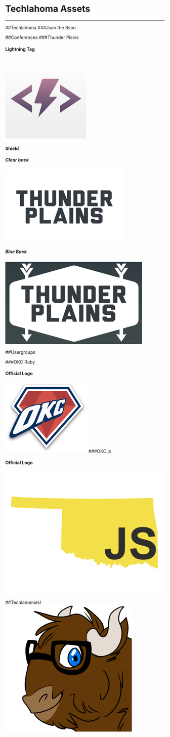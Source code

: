 # Techlahoma Assets
---

##Techlahoma
###Json the Bson


##Conferences
###Thunder Plains
#### Lightning Tag
![Thunder Plox](conferences/tp-bolt.png)
#### Shield
##### Clear back
![Thunder Plox](conferences/tp-logo-shield.png)
##### Blue Back
![Thunder Plox](conferences/tp-logo-shield-2.png)

##Usergroups

###OKC Ruby
#### Official Logo 
![Okc.js Logo](usergroup/okc_ruby_logo.png)
###OKC.js
#### Official Logo
![Okc.js Logo](usergroup/okcjs_logo.png)

##Techlahomies!
![The Techlahomie](FOAR_THE_KIDZ/techlahomie.png)


